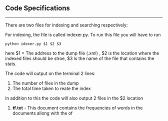 ## Code Specifications
---

There are two files for indexing and searching respectively:

For indexing, the file is called indexer.py. To run this file you will have to run

``` python idexer.py $1 $2 $3 ```

here $1 = The address to the dump file (.xml) , $2 is the location where the indexed files should be stroe, $3 is the name of the file that contains the stats. 

The code will output on the terminal 2 lines:
1. The number of files in the dump
2. The total time taken to reate the index

In addition to this the code will also output 2 files in the $2 location 
1. **tf.txt** - This document contains the frequencies of words in the documents allong with the of 
     




